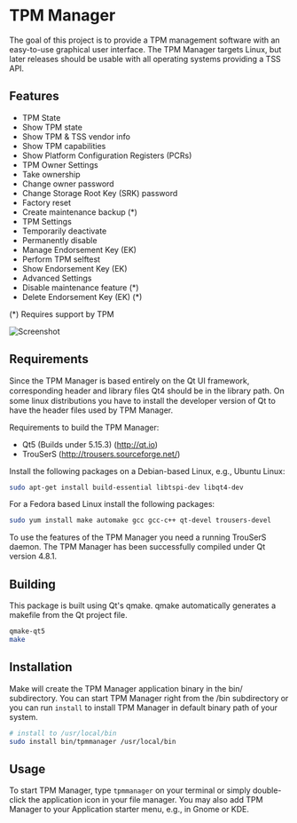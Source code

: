 # TPM Manager

The goal of this project is to provide a TPM management software with an easy-to-use graphical user interface.
The TPM Manager targets Linux, but later releases should be usable with all operating systems providing a TSS API.

## Features

* TPM State
 * Show TPM state
 * Show TPM & TSS vendor info
 * Show TPM capabilities
 * Show Platform Configuration Registers (PCRs)
* TPM Owner Settings
 * Take ownership
 * Change owner password
 * Change Storage Root Key (SRK) password
 * Factory reset
 * Create maintenance backup (*)
* TPM Settings
 * Temporarily deactivate
 * Permanently disable
 * Manage Endorsement Key (EK)
 * Perform TPM selftest
 * Show Endorsement Key (EK)
* Advanced Settings
 * Disable maintenance feature (*)
 * Delete Endorsement Key (EK) (*)

(*) Requires support by TPM

![Screenshot](http://i.imgur.com/OwXH1Ye.png)

## Requirements

Since the TPM Manager is based entirely on the Qt UI framework, corresponding header and library ﬁles Qt4 should be in the library path.
On some linux distributions you have to install the developer version of Qt to have the header files used by TPM Manager.

Requirements to build the TPM Manager: 

* Qt5 (Builds under 5.15.3) (http://qt.io)
* TrouSerS (http://trousers.sourceforge.net/)

Install the following packages on a Debian-based Linux, e.g., Ubuntu Linux:

```bash
sudo apt-get install build-essential libtspi-dev libqt4-dev
```
For a Fedora based Linux install the following packages:

```bash
sudo yum install make automake gcc gcc-c++ qt-devel trousers-devel
```

To use the features of the TPM Manager you need a running TrouSerS daemon.
The TPM Manager has been successfully compiled under Qt version 4.8.1. 

## Building

This package is built using Qt's qmake. qmake automatically generates a makefile from the Qt project file.

```bash
qmake-qt5
make
```

## Installation

Make will create the TPM Manager application binary in the bin/ subdirectory.
You can start TPM Manager right from the /bin subdirectory or
you can run `install` to install TPM Manager in default binary path of your system.

```bash
# install to /usr/local/bin
sudo install bin/tpmmanager /usr/local/bin
```

## Usage

To start TPM Manager, type `tpmmanager` on your terminal or simply double-click the application icon in your file manager.
You may also add TPM Manager to your Application starter menu, e.g., in Gnome or KDE.
